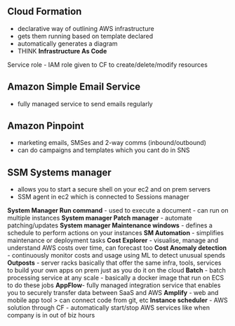 ## Cloud Formation
- declarative way of outlining AWS infrastructure
- gets them running based on template declared
- automatically generates a diagram
- THINK **Infrastructure As Code**

Service role - IAM role given to CF to create/delete/modify resources

## Amazon Simple Email Service
- fully managed service to send emails regularly

## Amazon Pinpoint
- marketing emails, SMSes and 2-way comms (inbound/outbound)
- can do campaigns and templates which you cant do in SNS

## SSM Systems manager
- allows you to start a secure shell on your ec2 and on prem servers
- SSM agent in ec2 which is connected to Sessions manager

**System Manager Run command** - used to execute a document - can run on multiple instances
**System manager Patch manager** - automate patching/updates
**System manager Maintenance windows** - defines a schedule to perform actions on your instances
**SM Automation** - simplifies maintenance or deployment tasks
**Cost Explorer** - visualise, manage and understand AWS costs over time, can forecast too
**Cost Anomaly detection** - continuously monitor costs and usage using ML to detect unusual spends
**Outposts** - server racks basically that offer the same infra, tools, services to build your own apps on prem just as you do it on the cloud
**Batch** - batch processing service at any scale - basically a docker image that run on ECS to do these jobs
**AppFlow**- fully managed integration service that enables you to securely transfer data between SaaS and AWS
**Amplify** - web and mobile app tool > can connect code from git, etc
**Instance scheduler** - AWS solution through CF - automatically start/stop AWS services like when company is in out of biz hours
